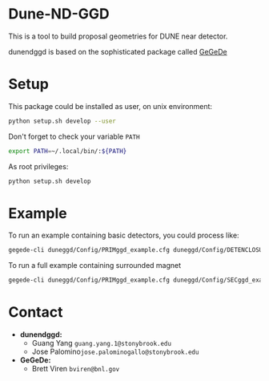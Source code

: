 # Dune-ND-GGD

This is a tool to build proposal geometries for DUNE near detector.

dunendggd is based on the sophisticated package called [GeGeDe](https://github.com/brettviren/gegede)

# Setup
This package could be installed as user, on unix environment:

```bash
python setup.sh develop --user
```
Don't forget to check your variable `PATH`
```bash
export PATH=~/.local/bin/:${PATH}
```
As root privileges:
```bash
python setup.sh develop
```


# Example
To run an example containing basic detectors, you could process like:
```bash
gegede-cli duneggd/Config/PRIMggd_example.cfg duneggd/Config/DETENCLOSURE-prim-only.cfg duneggd/Config/WORLDggd.cfg -w World -o example.gdml
```

To run a full example containing surrounded magnet
```bash
gegede-cli duneggd/Config/PRIMggd_example.cfg duneggd/Config/SECggd_example.cfg duneggd/Config/DETENCLOSURE.cfg duneggd/Config/WORLDggd.cfg -w World -o full_example.gdml
```

# Contact
* **dunendggd:**
  * Guang Yang `guang.yang.1@stonybrook.edu`
  * Jose Palomino`jose.palominogallo@stonybrook.edu`
* **GeGeDe:**
  * Brett Viren `bviren@bnl.gov`
